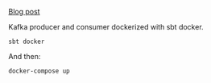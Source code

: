[Blog post]()

Kafka producer and consumer dockerized with sbt docker.

```
sbt docker
```

And then:

```
docker-compose up
```